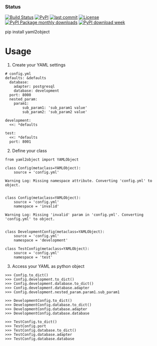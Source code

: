 ### Status
[![Build Status](https://travis-ci.org/imravishar/yaml2object.svg?branch=master)](https://travis-ci.org/imravishar/yaml2object)
[![PyPI](https://img.shields.io/pypi/v/yaml2object.svg)](https://pypi.python.org/pypi/yaml2object)
[![last commit](https://img.shields.io/github/last-commit/imravishar/yaml2object.svg?label=last%20commit)](https://github.com/imravishar/yaml2object/commits/master)
[![License](https://img.shields.io/hexpm/l/plug.svg)](https://tldrlegal.com/license/apache-license-2.0-(apache-2.0))
[![PyPI Package monthly downloads](https://img.shields.io/pypi/dm/yaml2object.svg?style=flat)](https://pypi.python.org/pypi/yaml2object)
[![PyPI download week](https://img.shields.io/pypi/dw/yaml2object.svg)](https://pypi.python.org/pypi/yaml2object)


pip install yaml2object

**Usage**
=========

1. Create your YAML settings
```
# config.yml
defaults: &defaults
  database:
    adapter: postgresql
    database: development
  port: 8000
  nested_param:
    param1:
        sub_param1: 'sub_param1 value'
        sub_param2: 'sub_param2 value'

development:
  <<: *defaults

test:
  <<: *defaults
  port: 8001

```
2. Define your class
```
from yaml2object import YAMLObject

class Config(metaclass=YAMLObject):
    source = 'config.yml'

Warning Log: Missing namespace attribute. Converting 'config.yml' to object.


class Config(metaclass=YAMLObject):
    source = 'config.yml'
    namespace = 'invalid'

Warning Log: Missing 'invalid' param in 'config.yml'. Converting 'config.yml' to object.


class DevelopmentConfig(metaclass=YAMLObject):
    source = 'config.yml'
    namespace = 'development'

class TestConfig(metaclass=YAMLObject):
    source = 'config.yml'
    namespace = 'test'

```

3. Access your YAML as python object
```
>>> Config.to_dict()
>>> Config.development.to_dict()
>>> Config.development.database.to_dict()
>>> Config.development.database.adapter
>>> Config.development.nested_param.param1.sub_param1

>>> DevelopmentConfig.to_dict()
>>> DevelopmentConfig.database.to_dict()
>>> DevelopmentConfig.database.adapter
>>> DevelopmentConfig.database.database

>>> TestConfig.to_dict()
>>> TestConfig.port
>>> TestConfig.database.to_dict()
>>> TestConfig.database.adapter
>>> TestConfig.database.database
```
